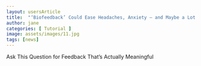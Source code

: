 ```yaml
---
layout: usersArticle
title:  "‘Biofeedback’ Could Ease Headaches, Anxiety — and Maybe a Lot Else"
author: jane
categories: [ Tutorial ]
image: assets/images/11.jpg
tags: [news]
---
```



Ask This Question for Feedback That’s Actually Meaningful
